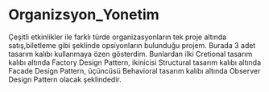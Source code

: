 # Organizsyon_Yonetim
Çeşitli etkinlikler ile farklı türde organizasyonların tek proje altında satış,biletleme  gibi şeklinde opsiyonların bulunduğu projem. Burada 3 adet tasarım kalıbı kullanmaya özen gösterdim. Bunlardan ilki Cretional tasarım kalıbı altında Factory Design Pattern, ikinicisi Structural tasarım kalıbı altında Facade Design Pattern, üçüncüsü Behavioral tasarım kalıbı altında Observer Design Pattern olacak şeklindedir.
